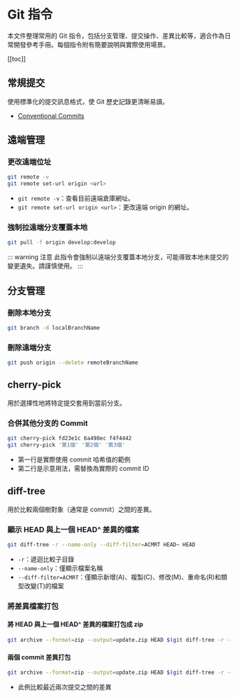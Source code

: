 # Git 指令

本文件整理常用的 Git 指令，包括分支管理、提交操作、差異比較等，適合作為日常開發參考手冊。每個指令附有簡要說明與實際使用場景。

[[toc]]

## 常規提交

使用標準化的提交訊息格式，使 Git 歷史記錄更清晰易讀。

- [Conventional Commits](https://www.conventionalcommits.org/en/v1.0.0/)

## 遠端管理

### 更改遠端位址

```sh
git remote -v
git remote set-url origin <url>
```

- `git remote -v`：查看目前遠端倉庫網址。
- `git remote set-url origin <url>`：更改遠端 origin 的網址。

### 強制拉遠端分支覆蓋本地

```sh
git pull -f origin develop:develop
```

::: warning 注意
此指令會強制以遠端分支覆蓋本地分支，可能導致本地未提交的變更遺失。請謹慎使用。
:::

## 分支管理

### 刪除本地分支

```sh
git branch -d localBranchName
```

### 刪除遠端分支

```sh
git push origin --delete remoteBranchName
```

## cherry-pick

用於選擇性地將特定提交套用到當前分支。

### 合併其他分支的 Commit

```sh
git cherry-pick fd23e1c 6a498ec f4f4442
git cherry-pick '第1個' '第2個' '第3個'
```

- 第一行是實際使用 commit 哈希值的範例
- 第二行是示意用法，需替換為實際的 commit ID

## diff-tree

用於比較兩個樹對象（通常是 commit）之間的差異。

### 顯示 HEAD 與上一個 HEAD^ 差異的檔案

```sh
git diff-tree -r --name-only --diff-filter=ACMRT HEAD~ HEAD
```

- `-r`：遞迴比較子目錄
- `--name-only`：僅顯示檔案名稱
- `--diff-filter=ACMRT`：僅顯示新增(A)、複製(C)、修改(M)、重命名(R)和類型改變(T)的檔案

### 將差異檔案打包

#### 將 HEAD 與上一個 HEAD^ 差異的檔案打包成 zip

```sh
git archive --format=zip --output=update.zip HEAD $(git diff-tree -r --name-only --diff-filter=ACMRT HEAD~ HEAD)
```

#### 兩個 commit 差異打包

```sh
git archive --format=zip --output=update.zip HEAD $(git diff-tree -r --name-only --diff-filter=ACMRT HEAD~2 HEAD)
```

- 此例比較最近兩次提交之間的差異
